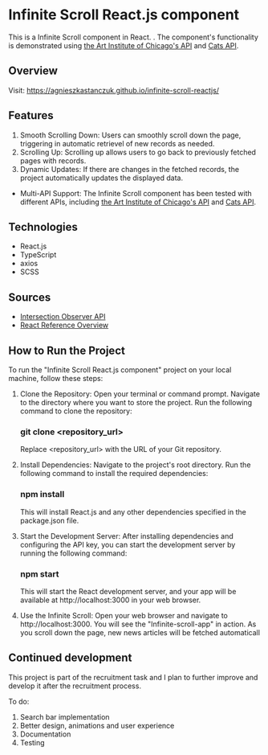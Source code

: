 # Infinite Scroll React.js component

This is a Infinite Scroll component in React. . The component's functionality is demonstrated using [the Art Institute of Chicago's API](https://api.artic.edu/docs/) and [Cats API](https://developers.thecatapi.com/).

## Overview

Visit: https://agnieszkastanczuk.github.io/infinite-scroll-reactjs/

## Features

1. Smooth Scrolling Down: Users can smoothly scroll down the page, triggering in automatic retrievel of new records as needed.
2. Scrolling Up: Scrolling up allows users to go back to previously fetched pages with records.
3. Dynamic Updates: If there are changes in the fetched records, the project automatically updates the displayed data.

- Multi-API Support: The Infinite Scroll component has been tested with different APIs, including [the Art Institute of Chicago's API](https://api.artic.edu/docs/) and [Cats API](https://developers.thecatapi.com/).

## Technologies

- React.js
- TypeScript
- axios
- SCSS

## Sources

- [Intersection Observer API](https://developer.mozilla.org/en-US/docs/Web/API/Intersection_Observer_API)
- [React Reference Overview](https://react.dev/reference/react)

## How to Run the Project

To run the "Infinite Scroll React.js component" project on your local machine, follow these steps:

1. Clone the Repository:
   Open your terminal or command prompt.
   Navigate to the directory where you want to store the project.
   Run the following command to clone the repository:

   ### git clone <repository_url>

   Replace <repository_url> with the URL of your Git repository.

2. Install Dependencies:
   Navigate to the project's root directory.
   Run the following command to install the required dependencies:

   ### npm install

   This will install React.js and any other dependencies specified in the package.json file.

3. Start the Development Server:
   After installing dependencies and configuring the API key, you can start the development server by running the following command:

   ### npm start

   This will start the React development server, and your app will be available at http://localhost:3000 in your web browser.

4. Use the Infinite Scroll:
   Open your web browser and navigate to http://localhost:3000.
   You will see the "Infinite-scroll-app" in action. As you scroll down the page, new news articles will be fetched automaticall

## Continued development

This project is part of the recruitment task and I plan to further improve and develop it after the recruitment process.

To do:

1. Search bar implementation
2. Better design, animations and user experience
3. Documentation
4. Testing
